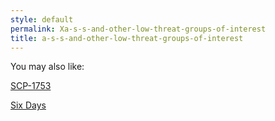 ```yaml
---
style: default
permalink: Xa-s-s-and-other-low-threat-groups-of-interest
title: a-s-s-and-other-low-threat-groups-of-interest
---
```

You may also like:

[SCP-1753](http://scp-wiki.net/scp-1753)

[Six Days](http://scp-wiki.net/six-days)
